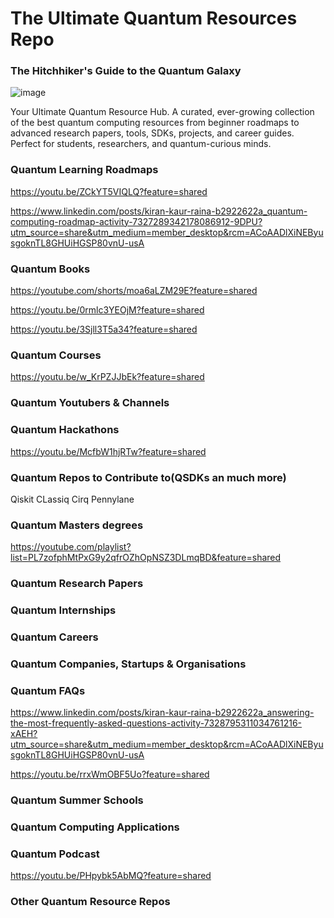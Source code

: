 # The Ultimate Quantum Resources Repo

<b><h3>The Hitchhiker's Guide to the Quantum Galaxy</h3></b>

![image](https://github.com/NatashiaKaurRaina/Ultimate-Quantum-Resources/blob/main/ChatGPT%20Image%20May%2020%2C%202025%2C%2010_30_11%20PM.png)

Your Ultimate Quantum Resource Hub. A curated, ever-growing collection of the best quantum computing resources from beginner roadmaps to advanced research papers, tools, SDKs, projects, and career guides.  Perfect for students, researchers, and quantum-curious minds.


<b><h3>Quantum Learning Roadmaps</h3></b>

https://youtu.be/ZCkYT5VIQLQ?feature=shared

https://www.linkedin.com/posts/kiran-kaur-raina-b2922622a_quantum-computing-roadmap-activity-7327289342178086912-9DPU?utm_source=share&utm_medium=member_desktop&rcm=ACoAADlXiNEByusgoknTL8GHUiHGSP80vnU-usA





<b><h3>Quantum Books</h3></b>

https://youtube.com/shorts/moa6aLZM29E?feature=shared

https://youtu.be/0rmlc3YEOjM?feature=shared

https://youtu.be/3Sjll3T5a34?feature=shared



<b><h3>Quantum Courses</h3></b>

https://youtu.be/w_KrPZJJbEk?feature=shared


<b><h3>Quantum Youtubers & Channels</h3></b>



<b><h3>Quantum Hackathons</h3></b>

https://youtu.be/McfbW1hjRTw?feature=shared



<b><h3>Quantum Repos to Contribute to(QSDKs an much more)</h3></b>

Qiskit
CLassiq
Cirq
Pennylane


<b><h3>Quantum Masters degrees</h3></b>

https://youtube.com/playlist?list=PL7zofphMtPxG9y2qfrOZhOpNSZ3DLmqBD&feature=shared


<b><h3>Quantum Research Papers</h3></b>





<b><h3>Quantum Internships</h3></b>





<b><h3>Quantum Careers</h3></b>





<b><h3>Quantum Companies, Startups & Organisations</h3></b>





<b><h3>Quantum FAQs</h3></b>

https://www.linkedin.com/posts/kiran-kaur-raina-b2922622a_answering-the-most-frequently-asked-questions-activity-7328795311034761216-xAEH?utm_source=share&utm_medium=member_desktop&rcm=ACoAADlXiNEByusgoknTL8GHUiHGSP80vnU-usA

https://youtu.be/rrxWmOBF5Uo?feature=shared





<b><h3>Quantum Summer Schools</h3></b>




<b><h3>Quantum Computing Applications</h3></b>




<b><h3>Quantum Podcast </h3></b>

https://youtu.be/PHpybk5AbMQ?feature=shared


<b><h3>Other Quantum Resource Repos</h3></b>


